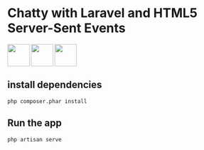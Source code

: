 
# Chatty with Laravel and HTML5 Server-Sent Events
<img align="left" src="https://upload.wikimedia.org/wikipedia/commons/9/9a/Laravel.svg" width="50">
<img align="left"  src="https://upload.wikimedia.org/wikipedia/commons/3/38/HTML5_Badge.svg" width="50">
<img src="https://upload.wikimedia.org/wikipedia/commons/9/99/Unofficial_JavaScript_logo_2.svg" width="50">

## install dependencies
```
php composer.phar install
```
## Run the app
```
php artisan serve
```

